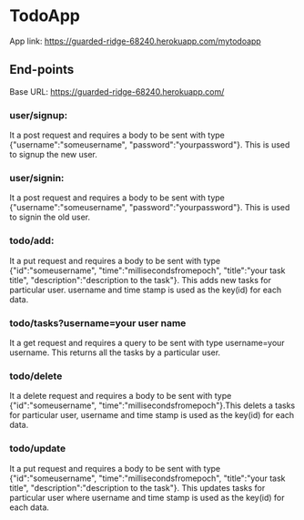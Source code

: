 # TodoApp
App link: https://guarded-ridge-68240.herokuapp.com/mytodoapp
## End-points
Base URL: https://guarded-ridge-68240.herokuapp.com/
### user/signup:
It a post request and requires a body to be sent with type {"username":"someusername", "password":"yourpassword"}. This is used to signup the new user.
 
### user/signin:
It a post request and requires a body to be sent with type {"username":"someusername", "password":"yourpassword"}. This is used to signin the old user.
 
### todo/add:
It a put request and requires a body to be sent with type {"id":"someusername", "time":"millisecondsfromepoch", "title":"your task title", "description":"description to the task"}. This adds new tasks for particular user. username and time stamp is used as the key(id) for each data.
 
### todo/tasks?username=your user name
It a get request and requires a query to be sent with type username=your username. This returns all the tasks by a particular user.

### todo/delete
It a delete request and requires a body to be sent with type {"id":"someusername", "time":"millisecondsfromepoch"}.This delets a tasks for particular user, username and time stamp is used as the key(id) for each data.

### todo/update
It a put request and requires a body to be sent with type {"id":"someusername", "time":"millisecondsfromepoch", "title":"your task title", "description":"description to the task"}. This updates tasks for particular user where username and time stamp is used as the key(id) for each data.
